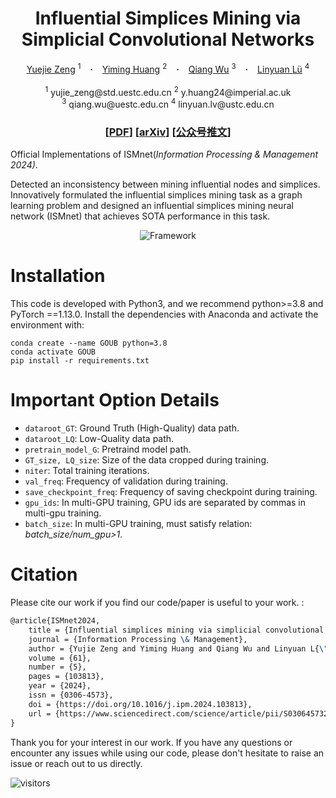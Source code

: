 <h1 align="center"> Influential Simplices Mining via Simplicial Convolutional Networks </h1>

<div align="center">
  <a href="http://yujie.world/">Yuejie Zeng</a> <sup>1</sup> &ensp; <b>&middot;</b> &ensp;
  <a href="https://yimingh.top/">Yiming Huang</a> <sup>2</sup> &ensp; <b>&middot;</b> &ensp;
  <a href="https://scholar.google.co.uk/citations?hl=en&user=edUqF7sAAAAJ&view_op=list_works&sortby=pubdate">Qiang Wu</a> <sup>3</sup> &ensp; <b>&middot;</b> &ensp;
  <a href="https://linyuanlab.com/">Linyuan Lü</a> <sup>4</sup>
  <br> <br> 
<sup>1</sup> yujie_zeng@std.uestc.edu.cn  
<sup>2</sup> y.huang24@imperial.ac.uk <br> 
<sup>3</sup> qiang.wu@uestc.edu.cn 
<sup>4</sup> linyuan.lv@ustc.edu.cn
</div>

<h3 align="center"> 
[<a href="https://www.sciencedirect.com/science/article/abs/pii/S0306457324001729?via%3Dihub">PDF</a>]
[<a href="https://arxiv.org/pdf/2307.05841">arXiv</a>]
[<a href="https://mp.weixin.qq.com/s/DnmGTCx0EJ873OsnW1_jYQ">公众号推文</a>]

</h3>


Official Implementations of ISMnet(*Information Processing & Management 2024)*.

Detected an inconsistency between mining influential nodes and simplices. Innovatively formulated the influential simplices mining task as a graph learning problem and designed an influential simplices mining neural network (ISMnet) that achieves SOTA performance in this task.
<div align="center">
    <img src="figs/framework.png" alt="Framework">
</div>



# Installation
This code is developed with Python3, and we recommend python>=3.8 and PyTorch ==1.13.0. Install the dependencies with Anaconda and activate the environment with:

    conda create --name GOUB python=3.8
    conda activate GOUB
    pip install -r requirements.txt



# Important Option Details
* `dataroot_GT`: Ground Truth (High-Quality) data path.
* `dataroot_LQ`: Low-Quality data path.
* `pretrain_model_G`: Pretraind model path.
* `GT_size, LQ_size`: Size of the data cropped during training.
* `niter`: Total training iterations.
* `val_freq`: Frequency of validation during training.
* `save_checkpoint_freq`: Frequency of saving checkpoint during training.
* `gpu_ids`: In multi-GPU training, GPU ids are separated by commas in multi-gpu training.
* `batch_size`: In multi-GPU training, must satisfy relation: *batch_size/num_gpu>1*.


# Citation
Please cite our work if you find our code/paper is useful to your work. :
```latex
@article{ISMnet2024, 
    title = {Influential simplices mining via simplicial convolutional networks}, 
    journal = {Information Processing \& Management}, 
    author = {Yujie Zeng and Yiming Huang and Qiang Wu and Linyuan L{\"u}}, 
    volume = {61}, 
    number = {5}, 
    pages = {103813}, 
    year = {2024}, 
    issn = {0306-4573}, 
    doi = {https://doi.org/10.1016/j.ipm.2024.103813}, 
    url = {https://www.sciencedirect.com/science/article/pii/S0306457324001729}, 
}
```


 
Thank you for your interest in our work. If you have any questions or encounter any issues while using our code, please don't hesitate to raise an issue or reach out to us directly.

![visitors](https://visitor-badge.laobi.icu/badge?page_id=Yiminghh/HiGCN)